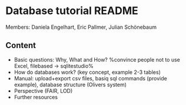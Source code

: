# Database tutorial README

Members: Daniela Engelhart, Eric Pallmer, Julian Schönebaum

## Content

- Basic questions: Why, What and How? %convince people not to use Excel, filebased -> sqlitestudio%
- How do databases work? (key concept, example 2-3 tables)
- Manual: upload+export csv files, basiq sql commands (provide example), database structure (Olivers system)
- Perspective (FAIR, LOD)
- Further resources 


